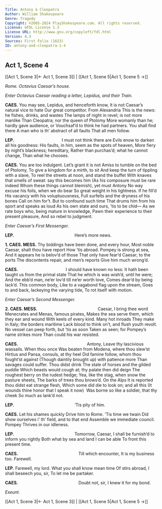 ```yaml
---
Title: Antony & Cleopatra
Author: William Shakespeare
Genre: Tragedy
Copyright: ©2005-2024 PlayShakespeare.com. All rights reserved.
License: GFDL License 1.3
License URL: http://www.gnu.org/copyleft/fdl.html
Version: 4.3
Sources: First Folio (1623)
ID: antony-and-cleopatra-1-4
---
```


## Act 1, Scene 4
[[Act 1, Scene 3|← Act 1, Scene 3]] | [[Act 1, Scene 5|Act 1, Scene 5 →]]

*Rome. Octavius Caesar’s house.*

*Enter Octavius Caesar reading a letter, Lepidus, and their Train.*

**CAES.**
You may see, Lepidus, and henceforth know,
It is not Caesar’s natural vice to hate
Our great competitor. From Alexandria
This is the news: he fishes, drinks, and wastes
The lamps of night in revel; is not more manlike
Than Cleopatra; nor the queen of Ptolomy
More womanly than he; hardly gave audience, or
Vouchsaf’d to think he had partners. You shall find there
A man who is th’ abstract of all faults
That all men follow.

**LEP.**
           I must not think there are
Evils enow to darken all his goodness:
His faults, in him, seem as the spots of heaven,
More fiery by night’s blackness; hereditary,
Rather than purchas’d; what he cannot change,
Than what he chooses.

**CAES.**
You are too indulgent. Let’s grant it is not
Amiss to tumble on the bed of Ptolomy,
To give a kingdom for a mirth, to sit
And keep the turn of tippling with a slave,
To reel the streets at noon, and stand the buffet
With knaves that smells of sweat: say this becomes him
(As his composure must be rare indeed
Whom these things cannot blemish), yet must Antony
No way excuse his foils, when we do bear
So great weight in his lightness. If he fill’d
His vacancy with his voluptuousness,
Full surfeits and the dryness of his bones
Call on him for’t. But to confound such time
That drums him from his sport and speaks as loud
As his own state and ours, ’tis to be chid⁠—
As we rate boys who, being mature in knowledge,
Pawn their experience to their present pleasure,
And so rebel to judgment.

*Enter Caesar’s First Messenger.*

**LEP.**
              Here’s more news.

**1. CAES. MESS.**
Thy biddings have been done, and every hour,
Most noble Caesar, shalt thou have report
How ’tis abroad. Pompey is strong at sea,
And it appears he is belov’d of those
That only have fear’d Caesar; to the ports
The discontents repair, and men’s reports
Give him much wrong’d.

**CAES.**
           I should have known no less:
It hath been taught us from the primal state
That he which is was wish’d, until he were;
And the ebb’d man, ne’er lov’d till ne’er worth love,
Comes dear’d by being lack’d. This common body,
Like to a vagabond flag upon the stream,
Goes to and back, lackeying the varying tide,
To rot itself with motion.

*Enter Caesar’s Second Messenger.*

**2. CAES. MESS.**
              Caesar, I bring thee word
Menecrates and Menas, famous pirates,
Makes the sea serve them, which they ear and wound
With keels of every kind. Many hot inroads
They make in Italy; the borders maritime
Lack blood to think on’t, and flush youth revolt.
No vessel can peep forth, but ’tis as soon
Taken as seen; for Pompey’s name strikes more
Than could his war resisted.

**CAES.**
                Antony,
Leave thy lascivious wassails. When thou once
Was beaten from Modena, where thou slew’st
Hirtius and Pansa, consuls, at thy heel
Did famine follow, whom thou fought’st against
(Though daintily brought up) with patience more
Than savages could suffer. Thou didst drink
The stale of horses and the gilded puddle
Which beasts would cough at; thy palate then did deign
The roughest berry on the rudest hedge;
Yea, like the stag, when snow the pasture sheets,
The barks of trees thou brows’d. On the Alps
It is reported thou didst eat strange flesh,
Which some did die to look on; and all this
(It wounds thine honor that I speak it now) 
Was borne so like a soldier, that thy cheek
So much as lank’d not.

**LEP.**
              ’Tis pity of him.

**CAES.**
Let his shames quickly
Drive him to Rome. ’Tis time we twain
Did show ourselves i’ th’ field, and to that end
Assemble we immediate council. Pompey
Thrives in our idleness.

**LEP.**
              Tomorrow, Caesar,
I shall be furnish’d to inform you rightly
Both what by sea and land I can be able
To front this present time.

**CAES.**
              Till which encounter,
It is my business too. Farewell.

**LEP.**
Farewell, my lord. What you shall know mean time
Of stirs abroad, I shall beseech you, sir,
To let me be partaker.

**CAES.**
              Doubt not, sir,
I knew it for my bond.

*Exeunt.*

[[Act 1, Scene 3|← Act 1, Scene 3]] | [[Act 1, Scene 5|Act 1, Scene 5 →]]